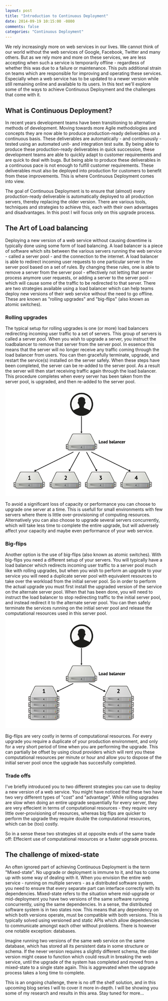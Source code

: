 ```yaml
---
layout: post
title: "Introduction to Continuous Deployment"
date: 2014-09-19 10:15:00 -0800
comments: false
categories: "Continuous Deployment"
---
```


We rely increasingly more on web services in our lives. We cannot think of our world without the web services of Google, Facebook, Twitter and many others. But as we rely more and more on these services, we are less accepting when such a service is temporarily offline - regardless of whether this was due to a failure or maintenance. This puts additional strain on teams which are responsible for improving and operating these services. Especially when a web service has to be updated to a newer version while still remaining online and available to its users. In this text we'll explore some of the ways to achieve Continuous Deployment and the challenges that come with it.

## What is Continuous Deployment?
In recent years development teams have been transitioning to alternative methods of development. Moving towards more Agile methodologies and concepts they are now able to produce production-ready deliverables on a continuous basis. These deliverables are automatically - and continuously - tested using an automated unit- and integration test suite. By being able to produce these production-ready deliverables in quick succession, these development teams are able to quickly adapt to customer requirements and are quick to deal with bugs. But being able to produce these deliverables in a continuous pace is not enough to fulfill customer requirements. These deliverables must also be deployed into production for customers to benefit from these improvements. This is where Continuous Deployment comes into view.

The goal of Continuous Deployment is to ensure that (almost) every production-ready deliverable is automatically deployed to all production servers, thereby replacing the older version. There are various tools, techniques and strategies to achieve this, each with their own advantages and disadvantages. In this post I will focus only on this upgrade process.

## The Art of Load balancing
Deploying a new version of a web service without causing downtime is typically done using some form of load balancing. A load balancer is a piece of software which sits between the various servers running the web service - called a server pool - and the connection to the internet. A load balancer is able to redirect incoming user requests to one particular server in the server pool based on a set of rules. By changing these rules, one is able to remove a server from the server pool - effectively not letting that server process anymore user requests, or adding a server to the server pool - which will cause some of the traffic to be redirected to that server. There are two strategies available using a load balancer which can help teams deploy new versions of their web service without the need to go offline. These are known as "rolling upgrades" and "big-flips" (also known as atomic switches).

### Rolling upgrades
The typical setup for rolling upgrades is one (or more) load balancers redirecting incoming user traffic to a set of servers. This group of servers is called a server pool. When you wish to upgrade a server, you instruct the loadbalancer to remove that server from the server pool. In essence this means that the server will no longer receive any traffic coming through the load balancer from users. You can then gracefully terminate, upgrade, and restart the service(s) installed on the server safely. When these steps have been completed, the server can be re-added to the server pool. As a result the server will then start receiving traffic again through the load balancer. This procedure completes when every server has been taken from the server pool, is upgraded, and then re-added to the server pool.
![](/images/rolling-upgrade.png)

To avoid a significant loss of capacity or performance you can choose to upgrade one server at a time. This is usefull for small environments with few servers where there is little over-provisioning of computing resources. Alternatively you can also choose to upgrade several servers concurrently, which will take less time to complete the entire upgrade, but will adversely affect your capacity and maybe even performance of your web service. 

### Big-flips
Another option is the use of big-flips (also known as atomic switches). With big-flips you need a different setup of your servers. You will typically have a load balancer which redirects incoming user traffic to a server pool much like with rolling upgrades, but when you wish to perform an upgrade to your service you will need a duplicate server pool with equivalent resources to take over the workload from the initial server pool. So in order to perform the actual upgrade you must first install the upgraded version of the service on the alternate server pool. When that has been done, you will need to instruct the load balancer to stop redirecting traffic to the initial server pool, and instead redirect it to the alternate server pool. You can then safely terminate the services running on the initial server pool and release the computational resources used in this server pool.
![](/images/big-flip.png)

Big-flips are very costly in terms of computational resources. For every upgrade you require a duplicate of your production environment, and only for a very short period of time when you are performing the upgrade. This can partially be offset by using cloud providers which will rent you these computational resources per minute or hour and allow you to dispose of the initial server pool once the upgrade has succesfully completed.

### Trade offs
I've briefly introduced you to two different strategies you can use to deploy a new version of a web service. You might have noticed that these two have two very different types of "cost" and "advantage". While rolling upgrades are slow when doing an entire upgrade sequentially for every server, they are very effecient in terms of computational resources - they require very little over-provisioning of resources, whereas big flips are quicker to perform the upgrade they require double the computational resources, which can be (too) costly.

So in a sense these two strategies sit at opposite ends of the same trade off: Effecient use of computational resources or a faster upgrade process. 

## The challenge of mixed-state
An often ignored part of achieving Continuous Deployment is the term "Mixed-state". No upgrade or deployment is immune to it, and has to come up with some way of dealing with it. When you envision the entire web service - running on multiple servers - as a distributed software system, you need to ensure that every separate part can interface correctly with its dependencies. Mixed-state refers to the situation where mid-upgrade or mid-deployment you have two versions of the same software running concurrently, using the same dependencies. In a sense, the distributed software system is in two states now. This means that any dependency on which both versions operate, must be compatible with both versions. This is typically solved using versioned and static APIs which allow dependencies to communicate amongst each other without problems. There is however one notable exception: databases.

Imagine running two versions of the same web service on the same database, which has stored all its persistent data in some structure or schema. If the never version requires a slightly different schema, the older version might cease to function which could result in breaking the web service, until the upgrade of the system has completed and moved from a mixed-state to a single state again. This is aggrevated when the upgrade process takes a long time to complete.

This is an ongoing challenge, there is no off the shelf solution, and in this upcoming blog series I will to cover it more in-depth. I will be showing you some of my research and results in this area. Stay tuned for more...
